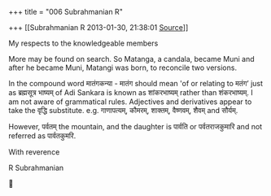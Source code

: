+++
title = "006 Subrahmanian R"

+++
[[Subrahmanian R	2013-01-30, 21:38:01 [Source](https://groups.google.com/g/samskrita/c/UCWLtbWMCTo)]]



My respects to the knowledgeable members



More may be found on search. So Matanga, a candala, became Muni and after he became Muni, Matangi was born, to reconcile two versions.



In the compound word मातंगकन्या - मातंग should mean 'of or relating to मतंग’ just as ब्रह्मसूत्र भाष्यम् of Adi Sankara is known as शांकरभाष्यम् rather than शंकरभाष्यम्. I am not aware of grammatical rules. Adjectives and derivatives appear to take the वृद्धि substitute. e.g. गाणापत्यम्, कौमरम्, शाक्तम्, वैष्णवम्, शैवम् and सौर्यम्.

However, पर्वतम् the mountain, and the daughter is पार्वति or पर्वतराजकुमारि and not referred as पार्वतकुमरि.



With reverence

R Subrahmanian



